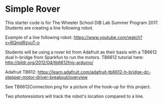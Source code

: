 # Simple Rover


This starter code is for The Wheeler School DIB Lab Summer Program 2017. Students are creating a line 
following robot.

Example of a line following robot: https://www.youtube.com/watch?v=RQmdRzyuT-o

Students will be using a rover kit from Adafruit as their basis with a TB6612 dual h-bridge from Sparkfun to run the motors. 
TB6612 tutorial here: http://bildr.org/2012/04/tb6612fng-arduino/

Adafruit TB612: https://learn.adafruit.com/adafruit-tb6612-h-bridge-dc-stepper-motor-driver-breakout/overview

See TB6612Connection.png for a picture of the hook-up for this project.

Two photoresistors will track the robot's location compared to a line.
